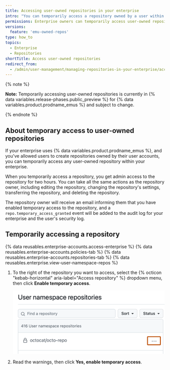 ```yaml
---
title: Accessing user-owned repositories in your enterprise
intro: "You can temporarily access a repository owned by a user within your enterprise."
permissions: Enterprise owners can temporarily access user-owned repositories.
versions:
  feature: 'emu-owned-repos'
type: how_to
topics:
  - Enterprise
  - Repositories
shortTitle: Access user-owned repositories
redirect_from:
  - /admin/user-management/managing-repositories-in-your-enterprise/accessing-user-owned-repositories-in-your-enterprise
---
```


{% note %}

**Note:** Temporarily accessing user-owned repositories is currently in {% data variables.release-phases.public_preview %} for {% data variables.product.prodname_emus %} and subject to change.

{% endnote %}

## About temporary access to user-owned repositories

If your enterprise uses {% data variables.product.prodname_emus %}, and you've allowed users to create repositories owned by their user accounts, you can temporarily access any user-owned repository within your enterprise.

When you temporarily access a repository, you get admin access to the repository for two hours. You can take all the same actions as the repository owner, including editing the repository, changing the repository's settings, transferring the repository, and deleting the repository.

The repository owner will receive an email informing them that you have enabled temporary access to the repository, and a `repo.temporary_access_granted` event will be added to the audit log for your enterprise and the user's security log.

## Temporarily accessing a repository

{% data reusables.enterprise-accounts.access-enterprise %}
{% data reusables.enterprise-accounts.policies-tab %}
{% data reusables.enterprise-accounts.repositories-tab %}
{% data reusables.enterprise.view-user-namespace-repos %}
1. To the right of the repository you want to access, select the {% octicon "kebab-horizontal" aria-label="Access repository" %} dropdown menu, then click **Enable temporary access**.

   ![Screenshot of the list of user namespace repositories. To the right of a repository, a kebab icon is outlined in dark orange.](/assets/images/help/business-accounts/user-namespace-repo-kebab.png)
1. Read the warnings, then click **Yes, enable temporary access**.
